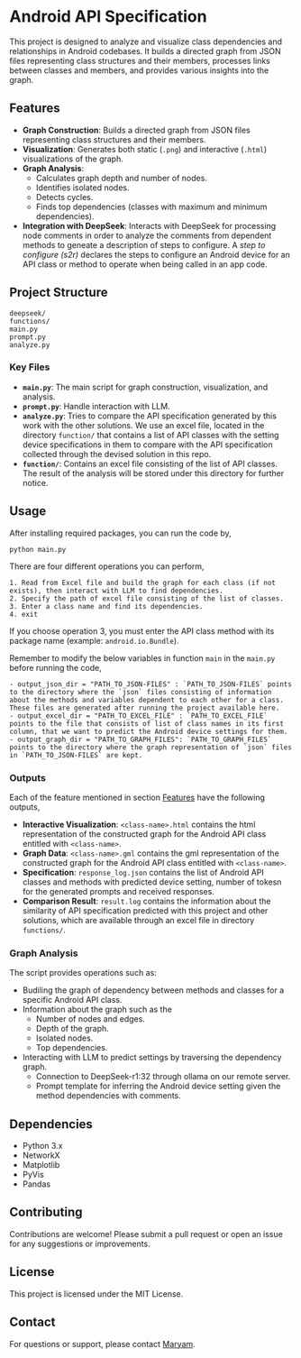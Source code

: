 # Android API Specification

This project is designed to analyze and visualize class dependencies and relationships in Android codebases. It builds a directed graph from JSON files representing class structures and their members, processes links between classes and members, and provides various insights into the graph.

## Features

- **Graph Construction**: Builds a directed graph from JSON files representing class structures and their members.
- **Visualization**: Generates both static (`.png`) and interactive (`.html`) visualizations of the graph.
- **Graph Analysis**:
  - Calculates graph depth and number of nodes.
  - Identifies isolated nodes.
  - Detects cycles.
  - Finds top dependencies (classes with maximum and minimum dependencies).
- **Integration with DeepSeek**: Interacts with DeepSeek for processing node comments in order to analyze the comments from dependent methods to geneate a description of steps to configure. A *step to configure (s2r)* declares the steps to configure an Android device for an API class or method to operate when being called in an app code. 

## Project Structure

```
deepseek/ 
functions/
main.py
prompt.py
analyze.py
```

### Key Files

- **`main.py`**: The main script for graph construction, visualization, and analysis.
- **`prompt.py`**: Handle interaction with LLM.
- **`analyze.py`**: Tries to compare the API specification generated by this work with the other solutions. We use an excel file, located in the directory `function/` that contains a list of API classes with the setting device specifications in them to compare with the API specification collected through the devised solution in this repo. 
- **`function/`**: Contains an excel file consisting of the list of API classes. The result of the analysis will be stored under this directory for further notice. 

## Usage

After installing required packages, you can run the code by,
````
python main.py
````
There are four different operations you can perform,
````
1. Read from Excel file and build the graph for each class (if not exists), then interact with LLM to find dependencies.
2. Specify the path of excel file consisting of the list of classes. 
3. Enter a class name and find its dependencies.
4. exit

````
If you choose operation 3, you must enter the API class method with its package name (example: `android.io.Bundle`). 

Remember to modify the below variables in function `main` in the `main.py` before running the code,

````
- output_json_dir = "PATH_TO_JSON-FILES" : `PATH_TO_JSON-FILES` points to the directory where the `json` files consisting of information about the methods and variables dependent to each other for a class. These files are generated after running the project available here. 
- output_excel_dir = "PATH_TO_EXCEL_FILE" : `PATH_TO_EXCEL_FILE` points to the file that consists of list of class names in its first column, that we want to predict the Android device settings for them.
- output_graph_dir = "PATH_TO_GRAPH_FILES": `PATH_TO_GRAPH_FILES` points to the directory where the graph representation of `json` files in `PATH_TO_JSON-FILES` are kept. 

````

### Outputs
Each of the feature mentioned in section [Features](#features) have the following outputs,

- **Interactive Visualization**: `<class-name>.html` contains the html representation of the constructed graph for the Android API class entitled with `<class-name>`.
- **Graph Data**: `<class-name>.gml` contains the gml representation of the constructed graph for the Android API class entitled with `<class-name>`.
- **Specification**: `response_log.json` contains the list of Android API classes and methods with predicted device setting, number of tokesn for the generated prompts and received responses. 
- **Comparison Result**: `result.log` contains the information about the similarity of API specification predicted with this project and other solutions, which are available through an excel file in directory `functions/`.

### Graph Analysis

The script provides operations such as:
- Budiling the graph of dependency between methods and classes for a specific Android API class. 
- Information about the graph such as the 
  - Number of nodes and edges.
  - Depth of the graph.
  - Isolated nodes.
  - Top dependencies.
- Interacting with LLM to predict settings by traversing the dependency graph. 
  - Connection to DeepSeek-r1:32 through ollama on our remote server. 
  - Prompt template for inferring the Android device setting given the method dependencies with comments.


## Dependencies

- Python 3.x
- NetworkX
- Matplotlib
- PyVis
- Pandas

## Contributing

Contributions are welcome! Please submit a pull request or open an issue for any suggestions or improvements.

## License

This project is licensed under the MIT License.

## Contact

For questions or support, please contact [Maryam](mailto:mamt@connect.ust.hk).
